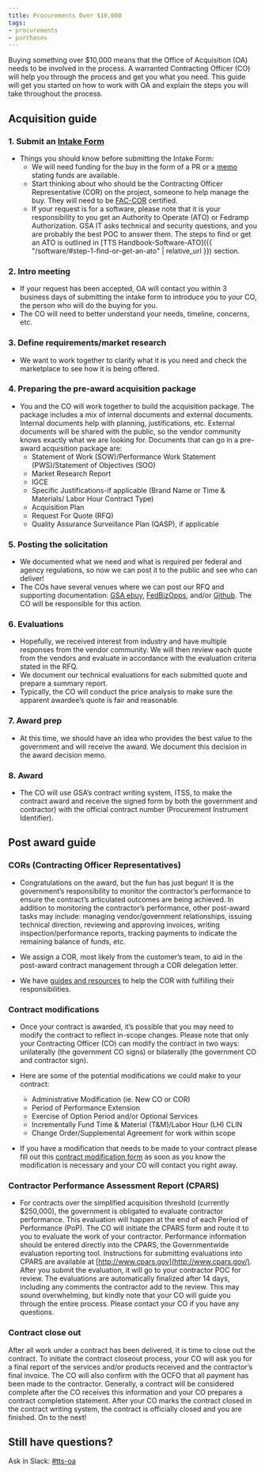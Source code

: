 ```yaml
---
title: Procurements Over $10,000
tags:
- procurements
- purchases
---
```


Buying something over $10,000 means that the Office of Acquisition (OA) needs to be involved in the process. A warranted Contracting Officer (CO) will help you through the process and get you what you need. This guide will get you started on how to work with OA and explain the steps you will take throughout the process.

## Acquisition guide

### 1. Submit an [Intake Form](https://docs.google.com/forms/d/1SGtfqzHSdSOfFpk21hbLrv1vXVIHYGr3Hew5qhyCnq4/edit) 

- Things you should know before submitting the Intake Form:
  - We will need funding for the buy in the form of a PR or a [memo](https://docs.google.com/document/d/1tayJSTcge_jUEM7BWQvX2Tw_oexv6XhecTkJsawGknw/edit) stating funds are available.
  - Start thinking about who should be the Contracting Officer Representative (COR) on the project, someone to help manage the buy. They will need to be [FAC-COR](https://docs.google.com/document/d/1HzbEv6yQn6pWYl1MDImeLW6ShedcRsekSCBe54Nsnc8/edit#heading=h.aizxbe137goh) certified.
  - If your request is for a software, please note that it is your responsibility to you get an Authority to Operate (ATO) or Fedramp Authorization. GSA IT asks technical and security questions, and you are probably the best POC to answer them. The steps to find or get an ATO is outlined in [TTS Handbook-Software-ATO]({{ "/software/#step-1-find-or-get-an-ato" | relative_url }}) section.

### 2. Intro meeting

- If your request has been accepted, OA will contact you within 3 business days of submitting the intake form to introduce you to your CO, the person who will do the buying for you.
- The CO will need to better understand your needs, timeline, concerns, etc. 

### 3. Define requirements/market research

- We want to work together to clarify what it is you need and check the marketplace to see how it is being offered. 

### 4. Preparing the pre-award acquisition package

- You and the CO will work together to build the acquisition package. The package includes a mix of internal documents and external documents. Internal documents help with planning, justifications, etc. External documents will be shared with the public, so the vendor community knows exactly what we are looking for. Documents that can go in a pre-award acquisition package are:
  - Statement of Work (SOW)/Performance Work Statement (PWS)/Statement of Objectives (SOO)
  - Market Research Report
  - IGCE 
  - Specific Justifications-if applicable (Brand Name or Time & Materials/ Labor Hour Contract Type)  
  - Acquisition Plan
  - Request For Quote (RFQ)
  - Quality Assurance Surveillance Plan (QASP), if applicable
  
### 5. Posting the solicitation
  
- We documented what we need and what is required per federal and agency regulations, so now we can post it to the public and see who can deliver!
- The COs have several venues where we can post our RFQ and supporting documentation: [GSA ebuy](https://www.ebuy.gsa.gov/advantage/ebuy/start_page.do), [FedBizOpps](https://www.fbo.gov/), and/or [Github](https://github.com/). The CO will be responsible for this action. 

### 6. Evaluations

- Hopefully, we received interest from industry and have multiple responses from the vendor community. We will then review each quote from the vendors and evaluate in accordance with the evaluation criteria stated in the RFQ. 
- We document our technical evaluations for each submitted quote and prepare a summary report.
- Typically, the CO will conduct the price analysis to make sure the apparent awardee’s quote is fair and reasonable.

### 7. Award prep

- At this time, we should have an idea who provides the best value to the government and will receive the award. We document this decision in the award decision memo.

### 8. Award

- The CO will use GSA’s contract writing system, ITSS, to make the contract award and receive the signed form by both the government and contractor) with the official contract number (Procurement Instrument Identifier).

## Post award guide

### CORs (Contracting Officer Representatives)

- Congratulations on the award, but the fun has just begun! It is the government’s responsibility to monitor the contractor’s performance to ensure the contract’s articulated outcomes are being achieved. In addition to monitoring the contractor’s performance, other post-award tasks may include: managing vendor/government relationships, issuing technical direction, reviewing and approving invoices, writing inspection/performance reports, tracking payments to indicate the remaining balance of funds, etc. 

- We assign a COR, most likely from the customer’s team, to aid in the post-award contract management through a COR delegation letter. 

- We have [guides and resources](https://drive.google.com/drive/folders/0BxTwA-UymFarOTZBRVFLYkdvcFU) to help the COR with fulfilling their responsibilities.

### Contract modifications

- Once your contract is awarded, it’s possible that you may need to modify the contract to reflect in-scope changes. Please note that only your Contracting Officer (CO) can modify the contract in two ways: unilaterally (the government CO signs) or bilaterally (the government CO and contractor sign). 

- Here are some of the potential modifications we could make to your contract:

  - Administrative Modification (ie. New CO or COR)
  - Period of Performance Extension 
  - Exercise of Option Period and/or Optional Services 
  - Incrementally Fund Time & Material (T&M)/Labor Hour (LH) CLIN 
  - Change Order/Supplemental Agreement for work within scope

- If you have a modification that needs to be made to your contract please fill out this [contract modification form](https://docs.google.com/forms/d/e/1FAIpQLSem56QHnAqOiUYlGltNIFugRtWn_QAA43L_LGF0-jK3p5Q-kw/viewform) as soon as you know the modification is necessary and your CO will contact you right away.

### Contractor Performance Assessment Report (CPARS)

- For contracts over the simplified acquisition threshold (currently $250,000), the government is obligated to evaluate contractor performance. This evaluation will happen at the end of each Period of Performance (PoP). The CO will initiate the CPARS form and route it to you to evaluate the work of your contractor. Performance information should be entered directly into the CPARS, the Governmentwide evaluation reporting tool. Instructions for submitting evaluations into CPARS are available at [http://www.cpars.gov](http://www.cpars.gov/). After you submit the evaluation, it will go to your contractor POC for review. The evaluations are automatically finalized after 14 days, including any comments the contractor add to the review. This may sound overwhelming, but kindly note that your CO will guide you through the entire process. Please contact your CO if you have any questions. 

### Contract close out

After all work under a contract has been delivered, it is time to close out the contract. To initiate the contract closeout process, your CO will ask you for a final report of the services and/or products received and the contractor’s final invoice. The CO will also confirm with the OCFO that all payment has been made to the contractor. Generally, a contract will be considered complete after the CO receives this information and your CO prepares a contract completion statement. After your CO marks the contract closed in the contract writing system, the contract is officially closed and you are finished. On to the next!

## Still have questions?

Ask in Slack: [#tts-oa](https://gsa-tts.slack.com/messages/tts-oa)







